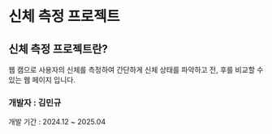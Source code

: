 # 신체 측정 프로젝트

## 신체 측정 프로젝트란?
웹 캠으로 사용자의 신체를 측정하여
간단하게 신체 상태를 파악하고 
전, 후를 비교할 수 있는 웹 페이지 입니다.

### 개발자 : 김민규
개발 기간 : 2024.12 ~ 2025.04


